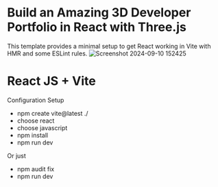 # Build an Amazing 3D Developer Portfolio in React with Three.js

This template provides a minimal setup to get React working in Vite with HMR and some ESLint rules.
![Screenshot 2024-09-10 152425](https://github.com/user-attachments/assets/b05fabf2-0e59-40e7-9053-70407540c878)

# React JS + Vite
Configuration Setup
- npm create vite@latest ./
- choose react
- choose javascript
- npm install
- npm run dev

Or just 
- npm audit fix
- npm run dev
